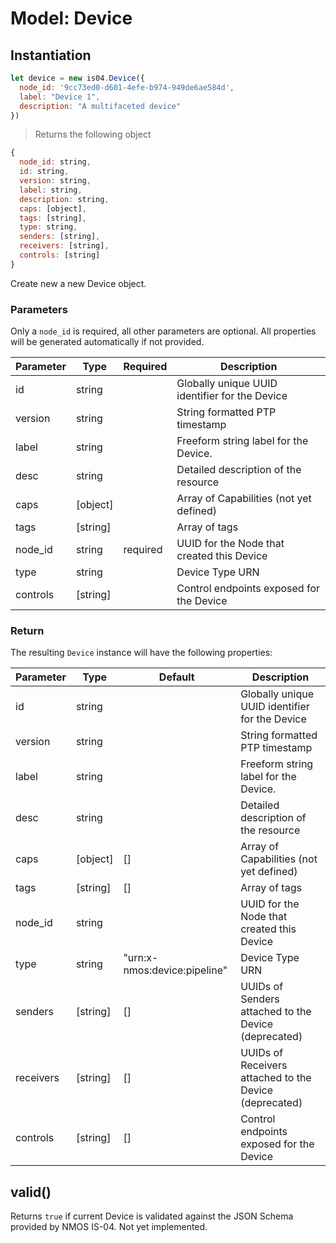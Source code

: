 # Model: Device

## Instantiation

```javascript
let device = new is04.Device({
  node_id: '9cc73ed0-d601-4efe-b974-949de6ae584d',
  label: "Device 1",
  description: "A multifaceted device"
})
```

> Returns the following object

```javascript
{
  node_id: string,
  id: string,
  version: string,
  label: string,
  description: string,
  caps: [object],
  tags: [string],
  type: string,
  senders: [string],
  receivers: [string],
  controls: [string]
}
```

Create new a new Device object.

### Parameters

Only a `node_id` is required, all other parameters are optional. All properties will be generated automatically if not provided.

Parameter | Type | Required | Description
--------- | ---- | -------- | -----------
id | string | | Globally unique UUID identifier for the Device
version | string | | String formatted PTP timestamp
label | string | | Freeform string label for the Device.
desc | string | | Detailed description of the resource
caps | [object] | | Array of Capabilities (not yet defined)
tags | [string] | | Array of tags
node_id | string | required | UUID for the Node that created this Device
type | string | | Device Type URN
controls | [string] | | Control endpoints exposed for the Device

### Return

The resulting `Device` instance will have the following properties:

Parameter | Type | Default | Description
--------- | ---- | -------- | -----------
id | string | | Globally unique UUID identifier for the Device
version | string | | String formatted PTP timestamp
label | string | | Freeform string label for the Device.
desc | string | | Detailed description of the resource
caps | [object] | [] | Array of Capabilities (not yet defined)
tags | [string] | [] | Array of tags
node_id | string | | UUID for the Node that created this Device
type | string | "urn:x-nmos:device:pipeline" | Device Type URN
senders | [string] | [] | UUIDs of Senders attached to the Device (deprecated)
receivers | [string] | [] | UUIDs of Receivers attached to the Device (deprecated)
controls | [string] | [] | Control endpoints exposed for the Device

## valid()

Returns `true` if current Device is validated against the JSON Schema provided by NMOS IS-04. Not yet implemented.
